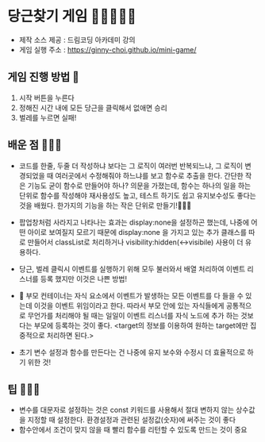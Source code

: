 # 당근찾기 게임 🥕🥕🥕🥕🥕
* 제작 소스 제공 : 드림코딩 아카데미 강의 
* 게임 실행 주소 : https://ginny-choi.github.io/mini-game/

## 게임 진행 방법 🥕
1. 시작 버튼을 누른다 
2. 정해진 시간 내에 모든 당근을 클릭해서 없애면 승리
3. 벌레를 누르면 실패!

## 배운 점 👩🏻‍💻
* 코드를 한줄, 두줄 더 작성하냐 보다는 그 로직이 여러번 반복되느냐, 그 로직이 변경되었을 때 여러곳에서 수정해줘야 하느냐를 보고 함수로 추출을 한다. 간단한 작은 기능도 굳이 함수로 만들어야 하나? 의문을 가졌는데, 함수는 하나의 일을 하는 단위로 함수를 작성해야 재사용성도 높고, 테스트 하기도 쉽고 유지보수성도 좋다는 것을 배웠다. 한가지의 기능을 하는 작은 단위로 만들기!👩🏻‍💻

* 팝업창처럼 사라지고 나타나는 효과는 display:none을 설정하곤 했는데, 나중에 어떤 아이로 보여질지 모르기 때문에 display:none 을 가지고 있는 추가 클래스를 따로 만들어서 classList로 처리하거나 visibility:hidden(<->visibile) 사용이 더 유용하다. 

* 당근, 벌레 클릭시 이벤트를 실행하기 위해 모두 불러와서 배열 처리하여 이벤트 리스너를 등록 했지만 이것은 나쁜 방법! 
* 📌 부모 컨테이너는 자식 요소에서 이벤트가 발생하는 모든 이벤트를 다 들을 수 있는데 이것을 이벤트 위임이라고 한다. 따라서 부모 안에 있는 자식들에게 공통적으로 무언가를 처리해야 될 때는 일일이 이벤트 리스너를 자식 노드에 추가 하는 것보다는 부모에 등록하는 것이 좋다. <target의 정보를 이용하여 원하는 target에만 집중적으로 처리하면 된다.>

* 초기 변수 설정과 함수를 만든다는 건 나중에 유지 보수와 수정시 더 효율적으로 하기 위한 것! 

## 팁 👩🏻‍💻
* 변수를 대문자로 설정하는 것은 const 키워드를 사용해서 절대 변하지 않는 상수값을 지정할 때 설정한다. 환경설정과 관련된 설정값(숫자)에 써주는 것이 좋다
* 함수안에서 조건이 맞지 않을 때 빨리 함수를 리턴할 수 있도록 만드는 것이 중요 
